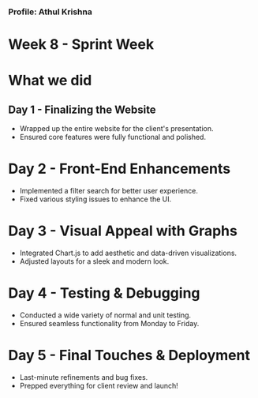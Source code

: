 ### Profile: Athul Krishna

# Week 8 - Sprint Week

# What we did
## Day 1 - Finalizing the Website
- Wrapped up the entire website for the client's presentation.
- Ensured core features were fully functional and polished.

# Day 2 - Front-End Enhancements
- Implemented a filter search for better user experience.
- Fixed various styling issues to enhance the UI.

# Day 3 - Visual Appeal with Graphs
- Integrated Chart.js to add aesthetic and data-driven visualizations.
- Adjusted layouts for a sleek and modern look.

# Day 4 - Testing & Debugging
- Conducted a wide variety of normal and unit testing.
- Ensured seamless functionality from Monday to Friday.

# Day 5 - Final Touches & Deployment
- Last-minute refinements and bug fixes.
- Prepped everything for client review and launch!
